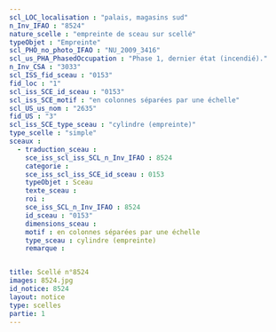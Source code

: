 ```yaml
---
scl_LOC_localisation : "palais, magasins sud"
n_Inv_IFAO : "8524"
nature_scelle : "empreinte de sceau sur scellé"
typeObjet : "Empreinte"
scl_PHO_no_photo_IFAO : "NU_2009_3416"
scl_us_PHA_PhasedOccupation : "Phase 1, dernier état (incendié)."
n_Inv_CSA : "3033"
scl_ISS_fid_sceau : "0153"
fid_loc : "1"
scl_iss_SCE_id_sceau : "0153"
scl_iss_SCE_motif : "en colonnes séparées par une échelle"
scl_US_us_nom : "2635"
fid_US : "3"
scl_iss_SCE_type_sceau : "cylindre (empreinte)"
type_scelle : "simple"
sceaux :
  - traduction_sceau : 
    sce_iss_scl_iss_SCL_n_Inv_IFAO : 8524
    categorie : 
    sce_iss_scl_iss_SCE_id_sceau : 0153
    typeObjet : Sceau
    texte_sceau : 
    roi : 
    sce_iss_SCL_n_Inv_IFAO : 8524
    id_sceau : "0153"
    dimensions_sceau : 
    motif : en colonnes séparées par une échelle
    type_sceau : cylindre (empreinte)
    remarque : 


title: Scellé n°8524
images: 8524.jpg
id_notice: 8524
layout: notice
type: scelles
partie: 1
---
```

